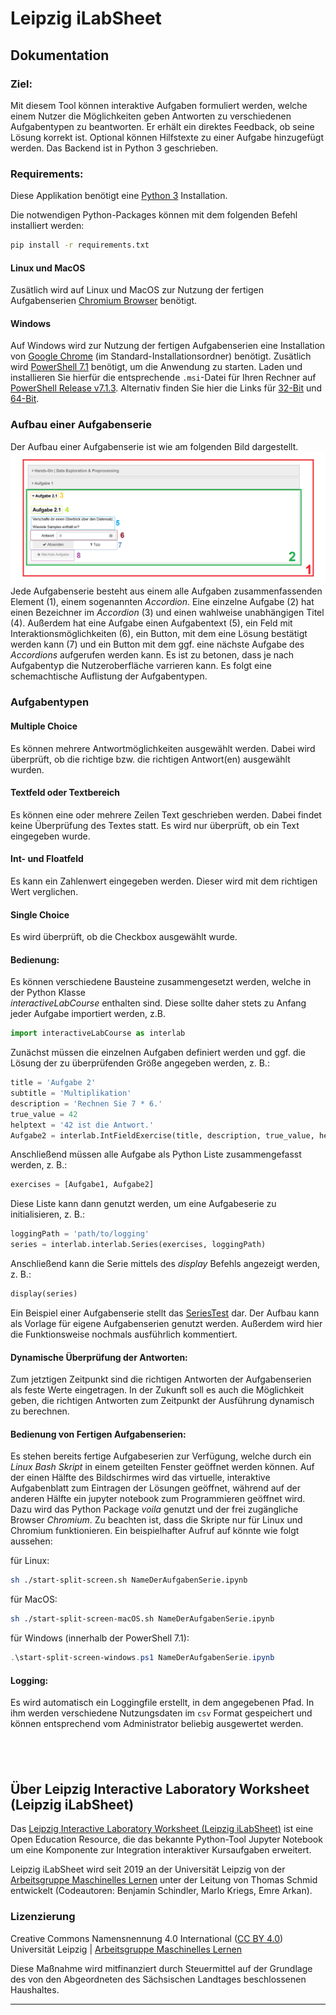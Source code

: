 # Leipzig iLabSheet

## Dokumentation

### Ziel:
Mit diesem Tool können interaktive Aufgaben formuliert werden, welche einem Nutzer die Möglichkeiten geben Antworten zu verschiedenen Aufgabentypen zu beantworten. Er erhält ein direktes Feedback, ob seine Lösung korrekt ist. Optional können Hilfstexte zu einer Aufgabe hinzugefügt werden. 
Das Backend ist in Python 3 geschrieben. 

### Requirements:
Diese Applikation benötigt eine [Python 3](https://www.python.org/downloads/) Installation.

Die notwendigen Python-Packages können mit dem folgenden Befehl installiert werden:

```sh
pip install -r requirements.txt
```
#### Linux und MacOS

Zusätlich wird auf Linux und MacOS zur Nutzung der fertigen Aufgabenserien [Chromium Browser](https://www.chromium.org/getting-involved/download-chromium) benötigt.

#### Windows

Auf Windows wird zur Nutzung der fertigen Aufgabenserien eine Installation von [Google Chrome](https://www.google.com/chrome/) (im Standard-Installationsordner) benötigt. Zusätlich wird [PowerShell 7.1](https://docs.microsoft.com/de-de/powershell/scripting/install/installing-powershell-core-on-windows?view=powershell-7.1) benötigt, um die Anwendung zu starten. Laden und installieren Sie hierfür die entsprechende `.msi`-Datei für Ihren Rechner auf [PowerShell Release v7.1.3](https://github.com/PowerShell/PowerShell/releases/tag/v7.1.3). Alternativ finden Sie hier die Links für [32-Bit](https://github.com/PowerShell/PowerShell/releases/download/v7.1.3/PowerShell-7.1.3-win-x86.msi) und [64-Bit](https://github.com/PowerShell/PowerShell/releases/download/v7.1.3/PowerShell-7.1.3-win-x64.msi).

### Aufbau einer Aufgabenserie
Der Aufbau einer Aufgabenserie ist wie am folgenden Bild dargestellt.
![Bild](/images_doc/Tool_snap.PNG)
Jede Aufgabenserie besteht aus einem alle Aufgaben zusammenfassenden Element (1), einem sogenannten *Accordion*.
Eine einzelne Aufgabe (2) hat einen Bezeichner im *Accordion* (3) und einen wahlweise unabhängigen Titel (4).
Außerdem hat eine Aufgabe einen Aufgabentext (5), ein Feld mit Interaktionsmöglichkeiten (6), ein Button, mit dem eine Lösung bestätigt werden kann (7) und ein Button mit dem ggf. eine nächste Aufgabe des *Accordions* aufgerufen werden kann.
Es ist zu betonen, dass je nach Aufgabentyp die Nutzeroberfläche varrieren kann. Es folgt eine schemachtische Auflistung der Aufgabentypen.

### Aufgabentypen
#### Multiple Choice
Es können mehrere Antwortmöglichkeiten ausgewählt werden. Dabei wird überprüft, ob die richtige bzw. die richtigen Antwort(en) ausgewählt wurden.

#### Textfeld oder Textbereich
Es können eine oder mehrere Zeilen Text geschrieben werden. Dabei findet keine Überprüfung des Textes statt. Es wird nur überprüft, ob ein Text eingegeben wurde.

#### Int- und Floatfeld
Es kann ein Zahlenwert eingegeben werden. Dieser wird mit dem richtigen Wert verglichen. 

#### Single Choice
Es wird überprüft, ob die Checkbox ausgewählt wurde.

#### Bedienung:
Es können verschiedene Bausteine zusammengesetzt werden, welche in der Python Klasse  
*interactiveLabCourse* enthalten sind. Diese sollte daher stets zu Anfang jeder Aufgabe importiert werden, z.B.
```python
import interactiveLabCourse as interlab
```
Zunächst müssen die einzelnen Aufgaben definiert werden und ggf. die Lösung der zu überprüfenden Größe angegeben werden, z. B.:

```python
title = 'Aufgabe 2'
subtitle = 'Multiplikation'
description = 'Rechnen Sie 7 * 6.'
true_value = 42
helptext = '42 ist die Antwort.'
Aufgabe2 = interlab.IntFieldExercise(title, description, true_value, helptext=helptext, subtitle=subtitle)
```
Anschließend müssen alle Aufgabe als Python Liste zusammengefasst werden, z. B.:

```python
exercises = [Aufgabe1, Aufgabe2]
```
Diese Liste kann dann genutzt werden, um eine Aufgabeserie zu initialisieren, z. B.: 

```python
loggingPath = 'path/to/logging'
series = interlab.interlab.Series(exercises, loggingPath)
```

Anschließend kann die Serie mittels des *display* Befehls angezeigt werden, z. B.:

```python
display(series)
```

Ein Beispiel einer Aufgabenserie stellt das [SeriesTest](https://git.informatik.uni-leipzig.de/ml-group/tools-dev/ml-course/blob/master/HandsOns/HandsOn_1.py) dar. Der Aufbau kann als Vorlage für eigene Aufgabenserien genutzt werden. Außerdem wird hier die Funktionsweise nochmals ausführlich kommentiert. 

#### Dynamische Überprüfung der Antworten:
Zum jetztigen Zeitpunkt sind die richtigen Antworten der Aufgabenserien als feste Werte eingetragen. In der Zukunft soll es auch die Möglichkeit geben, die richtigen Antworten zum Zeitpunkt der Ausführung dynamisch zu berechnen.  


#### Bedienung von Fertigen Aufgabenserien:
Es stehen bereits fertige Aufgabeserien zur Verfügung, welche durch ein *Linux Bash Skript* in einem geteilten Fenster geöffnet werden können. Auf der einen Hälfte des Bildschirmes wird das virtuelle, interaktive Aufgabenblatt zum Eintragen der Lösungen geöffnet, während auf der anderen Hälfte ein jupyter notebook zum Programmieren geöffnet wird. 
Dazu wird das Python Package *voila* genutzt und der frei zugängliche Browser *Chromium*. Zu beachten ist, dass die Skripte nur für Linux und Chromium funktionieren. Ein beispielhafter Aufruf auf könnte wie folgt aussehen:

für Linux:

```sh
sh ./start-split-screen.sh NameDerAufgabenSerie.ipynb
```

für MacOS:
```sh
sh ./start-split-screen-macOS.sh NameDerAufgabenSerie.ipynb

```

für Windows (innerhalb der PowerShell 7.1):

```ps1
.\start-split-screen-windows.ps1 NameDerAufgabenSerie.ipynb
```

#### Logging:
Es wird automatisch ein Loggingfile erstellt, in dem angegebenen Pfad. In ihm werden verschiedene Nutzungsdaten im `csv` Format gespeichert und können entsprechend vom Administrator beliebig ausgewertet werden.

&nbsp;
----------------------------------------------------------------------------------------------------

## Über Leipzig Interactive Laboratory Worksheet (Leipzig iLabSheet)

Das [Leipzig Interactive Laboratory Worksheet (Leipzig iLabSheet)](https://git.informatik.uni-leipzig.de/ml-group/tools/iLabCourse/) ist eine Open Education Resource, die das bekannte Python-Tool Jupyter Notebook um eine Komponente zur Integration interaktiver Kursaufgaben erweitert.

Leipzig iLabSheet wird seit 2019 an der Universität Leipzig von der [Arbeitsgruppe Maschinelles Lernen](https://nmi.informatik.uni-leipzig.de/ml-group/) unter der Leitung von Thomas Schmid entwickelt (Codeautoren: Benjamin Schindler, Marlo Kriegs, Emre Arkan).

### Lizenzierung
Creative Commons Namensnennung 4.0 International ([CC BY 4.0](https://creativecommons.org/licenses/by/4.0/deed.de)) <br>
Universität Leipzig | [Arbeitsgruppe Maschinelles Lernen](https://nmi.informatik.uni-leipzig.de/ml-group/)

Diese Maßnahme wird mitfinanziert durch Steuermittel auf der Grundlage des von den Abgeordneten des Sächsischen Landtages beschlossenen Haushaltes.

----------------------------------------------------------------------------------------------------





